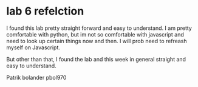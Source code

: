 # lab 6 refelction
<p>
  I found this lab pretty straight forward and easy to understand. 
  I am pretty comfortable with python, but im not so comfortable with javascript and need to look up certain things now and then.
  I will prob need to refreash myself on Javascript. 
  
  But other than that, I found the lab and this week in general straight and easy to understand.
</p>

Patrik bolander pbol970
